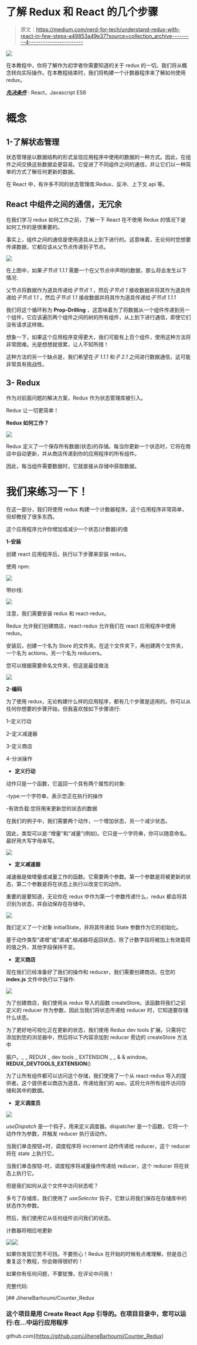 # 了解 Redux 和 React 的几个步骤

> 原文：<https://medium.com/nerd-for-tech/understand-redux-with-react-in-few-steps-a49853a49e37?source=collection_archive---------4----------------------->

![](img/95f4db91032198318a1606d2682d158d.png)

在本教程中，你将了解作为初学者你需要知道的关于 redux 的一切。我们将从概念转向实际操作。在本教程结束时，我们将构建一个计数器程序来了解如何使用 redux。

[***先决条件***](https://www.google.com/search?rlz=1C1CHBD_frTN939TN940&sxsrf=ALeKk00fasQyt-JbxTSfTJsGMfZnn7WXIw:1625345399633&q=Prerequisites&spell=1&sa=X&ved=2ahUKEwj6kbq548fxAhUPnBQKHUd0BxAQkeECKAB6BAgBEC0) : React，Javascript ES6

# 概念

## 1-了解状态管理

状态管理是以数据结构的形式呈现应用程序中使用的数据的一种方式。因此，在组件之间交换这些数据会更容易。它促进了不同组件之间的通信，并让它们以一种简单的方式了解任何更新的数据。

在 React 中，有许多不同的状态管理库:Redux、反冲、上下文 api 等。

## React 中组件之间的通信，无冗余

在我们学习 redux 如何工作之前，了解一下 React 在不使用 Redux 的情况下是如何工作的是很重要的。

事实上，组件之间的通信是使用道具从上到下进行的。这意味着，无论何时您想要传递数据，它都应该从父节点传递到子节点。

![](img/24d11970e08ec056ab8c0f5503c52351.png)

在上图中，如果*子节点 1.1.1* 需要一个在父节点中声明的数据，那么将会发生以下情况:

父节点将数据作为道具传递给*子节点 1* ，然后*子节点 1* 接收数据并将其作为道具传递给*子节点 1.1* ，然后*子节点 1.1* 接收数据并将其作为道具传递给*子节点 1.1.1*

我们将这个循环称为 **Prop-Drilling** ，这意味着为了将数据从一个组件传递到另一个组件，它应该遍历两个组件之间的树的所有组件，从上到下进行通信，即使它们没有请求这样做。

想象一下，如果这个应用程序变得更大，我们可能有上百个组件，使用这种方法将非常困难。光是想想就很累，让人不知所措！

这种方法的另一个缺点是，我们希望在*子 1.1.1* 和*子 2.1* 之间进行数据通信，这可能非常具有挑战性。

## 3- Redux

作为对前面问题的解决方案，Redux 作为状态管理库被引入。

Redux 让一切更简单！

**Redux 如何工作？**

![](img/62322ccb0ee57d82bfee2a9ed4eb683b.png)

Redux 定义了一个保存所有数据(状态)的存储。每当你更新一个状态时，它将在商店中自动更新，并从商店传递到你的应用程序的所有组件。

因此，每当组件需要数据时，它就直接从存储中获取数据。

# 我们来练习一下！

在这一部分，我们将使用 redux 构建一个计数器程序。这个应用程序非常简单，但却教授了很多东西。

这个应用程序允许你增加或减少一个状态(计数器)的值

**1-安装**

创建 react 应用程序后，执行以下步骤来安装 redux。

使用 npm:

![](img/2f869c03f181810fa710beea8201b4f0.png)

带纱线:

![](img/311b0c875a00d54444c9213c2d82254d.png)

注意，我们需要安装 redux 和 react-redux。

Redux 允许我们创建商店，react-redux 允许我们在 react 应用程序中使用 redux。

安装后，创建一个名为 Store 的文件夹。在这个文件夹下，再创建两个文件夹，一个名为 actions，另一个名为 reducers。

您可以根据需要命名文件夹，但这是最佳做法

![](img/9ee485003a85ba6f802e788a5d85d68d.png)

**2-编码**

为了使用 redux，无论构建什么样的应用程序，都有几个步骤是适用的。你可以从任何你想要的步骤开始，但我喜欢按如下步骤进行:

1–定义行动

2–定义减速器

3-定义商店

4-分派操作

*   **定义行动**

动作只是一个函数，它返回一个具有两个属性的对象:

-type:一个字符串，表示您正在执行的操作

-有效负载:您将用来更新您的状态的数据

在我们的例子中，我们需要两个动作，一个增加状态，另一个减少状态。

因此，类型可以是:“增量”和“减量”(例如)。它只是一个字符串，你可以随意命名。最好用大写字母来写。

![](img/1a32ba19be3edcde08ca6f65df51b5b9.png)

*   **定义减速器**

减速器是做增量或减量工作的函数。它需要两个参数。第一个参数是将被更新的状态，第二个参数是将在状态上执行以改变它的动作。

重要的是要知道，无论你在 redux 中作为第一个参数传递什么，redux 都会将其识别为状态，并自动保存在存储中。

![](img/674f3653e11e45a5a2dab7ac5c524611.png)

我们定义了一个对象 initialState，并将其传递给 State 参数作为它的初始化。

基于动作类型“递增”或“递减”,缩减器将返回状态，除了计数字段将被加上有效载荷的值之外，其他字段保持不变。

*   **定义商店**

现在我们已经准备好了我们的操作和 reducer，我们需要创建商店。在您的 **index.js** 文件中执行以下操作:

![](img/782f065aa38c73a88f61f315f7f9a40c.png)

为了创建商店，我们使用从 redux 导入的函数 createStore。该函数将我们之前定义的 reducer 作为参数，因此当我们将状态传递给 reducer 时，它知道要存储什么状态。

为了更好地可视化正在更新的状态，我们使用 Redux dev tools 扩展。只需将它添加到您的浏览器中，然后将以下内容添加到 reducer 旁边的 createStore 方法中

窗户。_ _ REDUX _ dev tools _ EXTENSION _ _ & & window。__REDUX_DEVTOOLS_EXTENSION__()

为了让所有组件都可以访问这个存储，我们使用了一个从 react-redux 导入的提供者。这个提供者以商店为道具，传递给我们的 app。这将允许所有组件访问存储和其中的数据。

<app></app>

*   **定义调度员**

![](img/00a5b3cb1cc1e0734b720878e4acb40c.png)

*useDispatch* 是一个钩子，用来定义调度器。dispatcher 是一个函数，它将一个动作作为参数，并触发 reducer 执行该动作。

当我们单击按钮+时，调度程序将 increment 动作传递给 reducer，这个 reducer 将在 state 上执行它。

当我们单击按钮-时，调度程序将减量操作传递给 reducer，这个 reducer 将在状态上执行它。

但是我们如何从这个文件中访问状态呢？

多亏了存储库，我们使用了 *useSelector* 钩子，它默认将我们保存在存储库中的状态作为参数。

然后，我们使用它从任何组件访问我们的状态。

计数器将相应地更新

![](img/f18311274db434001e733ca0dfd3e666.png)![](img/53f5edd65fc410cce295f7b2a5e0a64c.png)

如果你发现它势不可挡，不要担心！Redux 在开始的时候有点难理解，但是自己重复这个教程，你会做得很好的！

如果你有任何问题，不要犹豫，在评论中问我！

完整代码:

[](https://github.com/JiheneBarhoumi/Counter_Redux) [## JiheneBarhoumi/Counter_Redux

### 这个项目是用 Create React App 引导的。在项目目录中，您可以运行:在…中运行应用程序

github.com](https://github.com/JiheneBarhoumi/Counter_Redux)